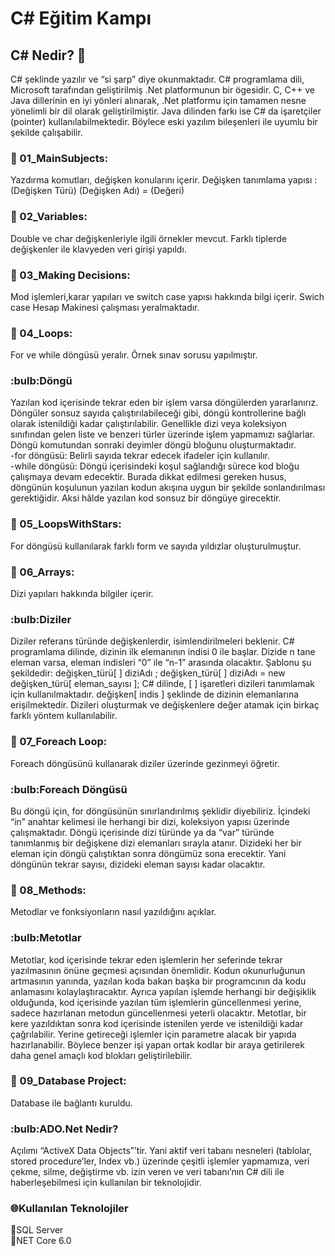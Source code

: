  # C# Eğitim Kampı 
 ## C# Nedir? :monocle_face:
 <p> C# şeklinde yazılır ve “si şarp” diye okunmaktadır. C# programlama dili, Microsoft tarafından geliştirilmiş
.Net platformunun bir ögesidir. C, C++ ve Java dillerinin en iyi yönleri alınarak, .Net platformu için
tamamen nesne yönelimli bir dil olarak geliştirilmiştir. Java dilinden farkı ise C# da işaretçiler (pointer)
kullanılabilmektedir. Böylece eski yazılım bileşenleri ile uyumlu bir şekilde çalışabilir.</p>

### :pushpin: 01_MainSubjects: 
<p> Yazdırma komutları, değişken konularını içerir.
Değişken tanımlama yapısı : (Değişken Türü) (Değişken Adı) = (Değeri)</p>

### :pushpin: 02_Variables:
<p>Double ve char değişkenleriyle ilgili örnekler mevcut. Farklı tiplerde değişkenler ile klavyeden veri girişi yapıldı.</p>

### :pushpin: 03_Making Decisions:
<p> Mod işlemleri,karar yapıları ve switch case yapısı hakkında bilgi içerir. Swich case Hesap Makinesi çalışması yeralmaktadır.</p>

### :pushpin: 04_Loops:
<p>For ve while döngüsü yeralır. Örnek sınav sorusu yapılmıştır.</p>
<h3>:bulb:Döngü</h3>
<p>Yazılan kod içerisinde tekrar eden bir işlem varsa döngülerden yararlanırız. Döngüler sonsuz sayıda
çalıştırılabileceği gibi, döngü kontrollerine bağlı olarak istenildiği kadar çalıştırılabilir. Genellikle dizi veya
koleksiyon sınıfından gelen liste ve benzeri türler üzerinde işlem yapmamızı sağlarlar.
Döngü komutundan sonraki deyimler döngü bloğunu oluşturmaktadır.<br>
-for döngüsü: Belirli sayıda tekrar edecek ifadeler için kullanılır.<br>
-while döngüsü: Döngü içerisindeki koşul sağlandığı sürece kod bloğu çalışmaya devam edecektir.
Burada dikkat edilmesi gereken husus, döngünün koşulunun yazılan kodun akışına uygun bir şekilde sonlandırılması
gerektiğidir. Aksi hâlde yazılan kod sonsuz bir döngüye girecektir.</p>

### :pushpin: 05_LoopsWithStars:
For döngüsü kullanılarak farklı form ve sayıda yıldızlar oluşturulmuştur.

### :pushpin: 06_Arrays:
<p>Dizi yapıları hakkında bilgiler içerir.</p>
<h3>:bulb:Diziler</h3>
<p>Diziler referans türünde değişkenlerdir, isimlendirilmeleri beklenir. C# programlama dilinde, dizinin
ilk elemanının indisi 0 ile başlar. Dizide n tane eleman varsa, eleman indisleri “0” ile “n-1” arasında olacaktır.
Şablonu şu şekildedir:
değişken_türü[ ] diziAdı ;
değişken_türü[ ] diziAdı = new değişken_türü[ eleman_sayısı ];
C# dilinde, [ ] işaretleri dizileri tanımlamak için kullanılmaktadır. değişken[ indis ] şeklinde de dizinin
elemanlarına erişilmektedir. Dizileri oluşturmak ve değişkenlere değer atamak için birkaç farklı yöntem
kullanılabilir.</p>
 
### :pushpin: 07_Foreach Loop:
Foreach döngüsünü kullanarak diziler üzerinde gezinmeyi öğretir.
<h3>:bulb:Foreach Döngüsü</h3>
<p>Bu döngü için, for döngüsünün sınırlandırılmış şeklidir diyebiliriz. İçindeki “in”
anahtar kelimesi ile herhangi bir dizi, koleksiyon yapısı üzerinde çalışmaktadır. Döngü içerisinde dizi türünde
ya da “var” türünde tanımlanmış bir değişkene dizi elemanları sırayla atanır. Dizideki her bir eleman
için döngü çalıştıktan sonra döngümüz sona erecektir. Yani döngünün tekrar sayısı, dizideki eleman sayısı
kadar olacaktır.</p>
 
### :pushpin: 08_Methods:
Metodlar ve fonksiyonların nasıl yazıldığını açıklar.
<h3>:bulb:Metotlar</h3>
<p> Metotlar, kod içerisinde tekrar eden işlemlerin
her seferinde tekrar yazılmasının önüne geçmesi
açısından önemlidir. Kodun okunurluğunun artmasının
yanında, yazılan koda bakan başka bir
programcının da kodu anlamasını kolaylaştıracaktır.
Ayrıca yapılan işlemde herhangi bir değişiklik
olduğunda, kod içerisinde yazılan tüm işlemlerin
güncellenmesi yerine, sadece hazırlanan metodun güncellenmesi yeterli olacaktır.
Metotlar, bir kere yazıldıktan sonra kod içerisinde
istenilen yerde ve istenildiği kadar çağrılabilir.
Yerine getireceği işlemler için parametre alacak
bir yapıda hazırlanabilir. Böylece benzer işi yapan
ortak kodlar bir araya getirilerek daha genel amaçlı
kod blokları geliştirilebilir.</p>

### :pushpin: 09_Database Project:
<p> Database ile bağlantı kuruldu.</p>
<h3>:bulb:ADO.Net Nedir?</h3>
<p>Açılımı “ActiveX Data Objects”’tir. 
Yani aktif veri tabanı nesneleri (tablolar, stored procedure’ler, Index vb.) 
üzerinde çeşitli işlemler yapmamıza, veri çekme, silme, değiştirme vb. izin 
veren ve veri tabanı’nın C# dili ile haberleşebilmesi için kullanılan bir teknolojidir.</p>

### :globe_with_meridians:Kullanılan Teknolojiler
:dizzy:SQL Server <br>
:dizzy:NET Core 6.0

 
 


